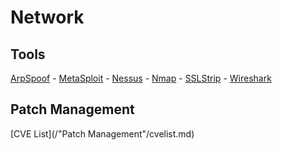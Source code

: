 # Network

## Tools
[ArpSpoof](/Tools/arpspoof.md) - [MetaSploit](/Tools/metasploit.md) - [Nessus](/Tools/nessus.md) - [Nmap](/Tools/nmap.md) - [SSLStrip](/Tools/sslstrip.md) - [Wireshark](/Tools/wireshark.md) 

## Patch Management
[CVE List](/"Patch Management"/cvelist.md)
